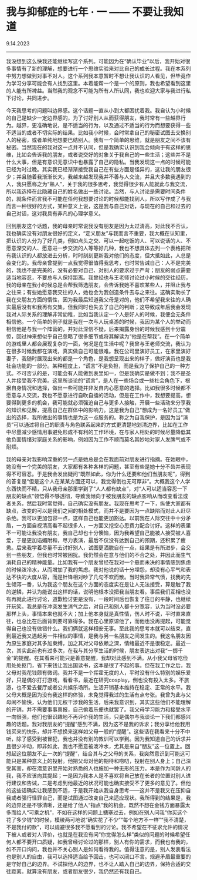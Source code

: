# 我与抑郁症的七年 · 一 —— 不要让我知道

9.14.2023

---------

我没想到这么快我还能继续写这个系列。可能因为在“确认毕业”以后，我开始对很多事情有了新的理解，想要进行一个思维实验来对比自己的成长过程。我在本系列中努力想做到对事不对人。这个系列我本意暂时不想让我认识的人看见，但毕竟作为学习分享可能会有人找到这里。本着能帮一个是一个的原则，我也希望看到这里的人能有所裨益。当然我的观念不可能为所有人所认同，我也欢迎大家与我进行私下讨论，共同进步。

今天我思考的问题叫边界感。这个话题一直从小到大都困扰着我。我自认为小时候的自己是缺少一定边界感的，为了讨好别人从而获得朋友，我时常有一些越界行为。越界，更准确地说，是不适当的行为，以及通过不适当的行为而想要获得一些不适当的或者不切实际的结果。比如我小时候，会时常拿自己的秘密试图去交换别人的秘密，或者单纯地想要巴结别人。我有一个简单的思维，就是朋友之间不该有秘密。当然现在的我对这一点并不认同，但是我确实认识到我会倾向于有这样的思维，比如会告诉我的朋友，或者说交好的对象关于我自己的一些生活；这些并不是什么大事，但是有意识无意识中也暴露了自己的隐私。当我发现这一点的时候可能已经为时过晚。其实我已经渐渐接受我自己在有些方面是怪异的，这让我的朋友很少；并且随着我渐渐长大，我越来越发现我并不善与人交流，并且大多数我遇到的人，我只愿称之为“熟人”，关于我的很多思考，我觉得很少有人能就此与我交流，所以我选择在此隐藏自己的姓名做出一些讨论。当然，与人讨论是需要时间条件的，就条件而言我不可能在任何我想要讨论的时候都能找到人，所以写作成了与我而言一种很好的方式，某种意义上说，这是我与自己对话，与现在的自己和过去的自己对话，这对我具有非凡的心理学意义。

回到朋友这个话题，我的母亲时常说我没有朋友是因为太过清高，对此我不否认，我也确实没有对朋友很好的定义，“定义朋友”与我而言不重要，我大概在认知里，把认识的人分为了好几类，例如点头之交、可以一起吃饭的人、可以说话的人、不愿意深交的人、愿意进一步交流的人等等好几种，我也不想具体去列一个表格把所有我认识的人都放进去分析，时时刻刻更新我对他们的态度，但大抵如此，人总是会变化的。我母亲曾提到一点我觉得很值得我思考，也时常告诫自己：人不是完美的，我也不是完美的，没有必要对自己、对别人的要求过于严苛；朋友的弱点需要适当地容忍，不要总与人保持距离。我曾经也与王老师讨论过小时候的交往经历，我的母亲在我小时候总是会帮我筛选朋友，会告诉我她不喜欢某些人，并阻止我与之往来；有些她愿意我交往的人，她也会为我创造条件去与之来往。这确实助长了我在交朋友方面的惰性，因为我最后知道我父母是对的，他们不希望我来往的人确实最后没有和我再有交集，但我同时也失去了自己的判断；这导致成年后我会发现我对人际关系的理解非常幼稚，比如当我认定一个人是好人的时候，我便会无条件相信他。一个简单的例子就是我在一次与人玩桌游的时候，我因为某个人的举动而相信他是与我一个阵营的，并对此深信不疑，后来揭露身份的时候我感到十分震惊，回过神来想似乎自己忽略了很多细节或将其解读为“他是在帮我”。在一个简单的游戏里人都会展现复杂的一面，何况是在生活中呢？我曾与王老师交流，我认为在很多时候我都在演戏，真实做自己可能很难。我在公司里演好员工，在家里演好妻子，我随时展现出来的都是一个角色，是我想呈现出来的样子，做好演员也是我社会功能的一部分。某种程度上，“谎言”不是负担，而是我为了保护自己的一种方式。不可否认的是，可能会有人能做到表里如一，但是我确实是做不到；我不是圣人并接受我不完美。这里所谈论的“谎言”，是人在一些场合或一些社会角色下，根据自身情况和选择，做出一些可能并非发自内心愿意的选择。比如我很多时候都不愿意与人交流，我也不愿意进行自吹自擂的活动，但是在工作中，我想要提高，想要得到更多的机会，我可能就必须强迫自己与更多人接触，开展一些活动来分享我的知识和见解，提高自己在群体中的影响力。这是我为自己“想成为一名好员工”做出的选择，我所做出的事情也是为这一点服务的。称之为自我保护，是因为当“演员”可以通过将自己的职责与角色联系起来的方式更清楚地划清边界，比如在工作中尽量减少感情用事避免形成不有利的工作环境，在与家人相处的时候尽量降低其他负面情绪对家庭关系的影响，例如因为工作不顺而莫名其妙地对家人发脾气或不耐烦。

我的母亲对我影响深重的另一点是她总是会在我面前对朋友进行指摘。在她眼中，她没有一个完美的朋友，大家都有各种各样的问题，甚至有些是她十分不齿并表现得不可容忍。于是我会发出疑问“既然如此，你为什么还要和他们当朋友呢”，得到的答复是“但是这个人在某某方面还可以，我觉得倒也无可厚非”。大概我这个人学东西快而不精，只从我母亲那里学到了“人人都有缺点”，对“人可以适当容忍一下朋友的缺点”领悟得不够透彻，导致我倾向于被我朋友的缺点影响从而改变看法或者关系，然后我时常觉得，自己确实没有朋友。我现在思考了一下，纵使大家都有缺点，改变的可以是我们之间的相处模式，而并不是要因为一点缺陷而对此人赶尽杀绝。我可以更加包容一点，这样自己也能更加豁达。以前我在人际交往中十分矛盾，一方面自视清高看不起很多人，一方面又挖空心思费力配合讨好。这样的表里不一可能让我没有朋友，我自己却也十分懊恼，因为我希望自己能被人接受被人喜爱，于是更加谄媚附和，尽力表演，最后不仅没有达到自己的预期，还积累了疲惫。后来我学着尽量不去讨好别人，试图更洒脱自在一点，结果是有所进步，会交到一些朋友，但我也时常被困扰。我仍然会在意与他们的不合之处，并因此而生气消耗自己的精神能量。比如我有一个朋友曾经在我对一个悬而未决的事情感到焦虑的时候泼冷水，从而增加了我的焦虑。我对他说的话十分埋怨，却没有心平气和表达不快的大度从容，而是针锋相对吵了几句不欢而散。当时我异常气愤，找我的先生倾泻一番，认为我这个朋友在这个方面的态度实在是让人无法接受，算是触了我的逆鳞，并认为能说出这样的话，说明他根本没把我当朋友看。事后我们互相也没有再就此进行讨论，道歉检讨更是没有，一段时间后也恢复了往日的平静，也继续开玩笑。我总是在冲突发生消气之后，对自己和别人都十分宽容，认为当时没必要那样上头，事情本来也就不大；加上他本身就是真性情，伤人时不说，平时直来直往，也总比在后面背刺要可靠得多。我在心里原谅他了，而他也没再提起，可能觉得自己也没有做错什么。我们俩就这样相安无事。至此我的思考本就可以结束，直到最近我又遇起另一件相似的事情，是我与另一名朋友之间发生的。我这名朋友因为原生家庭对其多加束缚，加之其对父母依赖之深，情绪最近不是很稳定。最近一次，其实此前也有过多次，在我与其分享生活的时候，朋友表达出对我“一掷千金”的提醒。在其看来可能只是善意提醒，我却对此感到不满。从小我父母省吃俭用处处抠门，省下来钱让我出国读书，这本是很了不起的事。但在我工作之后，我父母对我花钱颇有微词。我并不是一个挥霍无度的人，平时没有什么特别的娱乐爱好，只是偶尔打打游戏，看看书，最近在研究cosplay，倒也没有投入太多。不旅游，也不爱去餐厅或者公共娱乐场所。生活开销基本维持在稳定、正常的水平。我父母大概是因为没有我这样的体验，未免觉得我过的生活有点夸张。我曾为此与父母闹不愉快，认为他们无权干涉我的生活，后来我意识到，其实这些他们不能理解的开销，并不需要事事禀报，自己偷着乐便也就罢了。我父母学习能力和接受水平一向很强，他们也很识趣地不再评价我的生活，只是偶尔与我谈论一下我们都感兴趣的话题。我对我朋友的“提醒”感到不满，因为这不是我的诉求；我分享给他我用钱买来的快乐，却并不想换来这样如父母一般的“提醒”。这些话在我看来十分不中听，除了感受到被冒犯，我也并没有别的教训可以学到。因为我知道自己的诉求并且很少冲动，即非如此，我也不愿意被泼冷水，尤其是来自“朋友”这一位置上。回想起这位朋友不止一次的“提醒”，结合其与之父母的关系，我突然意识到可能这可能只是某种意义上的投射。他把父母对他的期待和唠叨，投射在别人身上；自己深受其害，却在潜意识里开始对熟悉的人也施加一种无形的压力。本是作为同龄人的我，我不应该向其提起；一是因为我本人是不喜欢将自己放在长者的位置对别人进行建议和告诫，二是考虑到他最近的状况可能也确实接受不了更多的意见了。但他的这些话确实让我感到不适，于是我开始从我自身思考——这并不是我又在压抑自我或者强行怪罪自己，而是试图通过改变自己来适应现状。我所得到的结果是，我的边界还是不够清晰，还是给了他人“指点”我的机会。既然不想在金钱方面暴露太多而给人“可乘之机”，不如在这样的问题上搪塞过去，例如在别人问我“你买这个花了多少钱”的时候，模棱两可地说“确实花了不少”“每个地方不一样”“我不清楚，不是我付的款”，可以规避很多我不愿看到的讨论。我不希望在不征求允许的情况下被人或者对人评价，也就是在我没有问“你觉得怎么样”类似的问题的时候希望任何人都不要开口质疑，如我曾经讨论过的那样，别人有你的需求，而我也有我的，如不开口询问，我也并不关心别人是如何看待我的。值得注意的是，别人发表看法也是别人的自由，我可以选择适当给予回击，也可以闭口不言。规避矛盾最重要的是守好自己的边界。不试探他人的边界，也不让人踏入自己的边界，保持合适的交往距离。就算没有朋友，或者朋友很少，我仍然还有我自己。